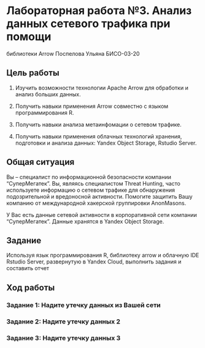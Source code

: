 # Лабораторная работа №3. Анализ данных сетевого трафика при помощи
библиотеки Arrow
Поспелова Ульяна БИСО-03-20

## Цель работы

1.  Изучить возможности технологии Apache Arrow для обработки и анализ
    больших данных.

2.  Получить навыки применения Arrow совместно с языком программирования
    R.

3.  Получить навыки анализа метаинфомации о сетевом трафике.

4.  Получить навыки применения облачных технологий хранения, подготовки
    и анализа данных: Yandex Object Storage, Rstudio Server.

## Общая ситуация

Вы – специалист по информационной безопасности компании “СуперМегатек”.
Вы, являясь специалистом Threat Hunting, часто используете информацию о
сетевом трафике для обнаружения подозрительной и вредоносной активности.
Помогите защитить Вашу компанию от международной хакерской группировки
AnonMasons.

У Вас есть данные сетевой активности в корпоративной сети компании
“СуперМегатек”. Данные хранятся в Yandex Object Storage.

## Задание

Используя язык программирования R, библиотеку arrow и облачную IDE
Rstudio Server, развернутую в Yandex Cloud, выполнить задания и
составить отчет

## Ход работы

### Задание 1: Надите утечку данных из Вашей сети

### Задание 2: Надите утечку данных 2

### Задание 3: Надите утечку данных 3
